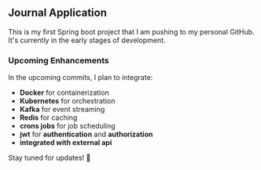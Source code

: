 ## Journal Application

This is my first Spring boot project that I am pushing to my personal GitHub.  
It's currently in the early stages of development.  

### Upcoming Enhancements  
In the upcoming commits, I plan to integrate:  
- **Docker** for containerization  
- **Kubernetes** for orchestration  
- **Kafka** for event streaming  
- **Redis** for caching
- **crons jobs** for job scheduling
- **jwt** for **authentication** and **authorization**  
- **integrated with external api**
  
Stay tuned for updates! 🚀  
